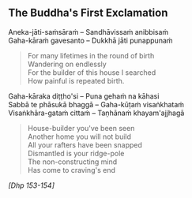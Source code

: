 ## The Buddha's First Exclamation<a id="buddhas-first-exclamation"></a>

Aneka-jāti-saṁsāraṁ – Sandhāvissaṁ anibbisaṁ\
Gaha-kāraṁ gavesanto – Dukkhā jāti punappunaṁ

<div class="english">

> For many lifetimes in the round of birth\
> Wandering on endlessly\
> For the builder of this house I searched\
> How painful is repeated birth.

</div>

Gaha-kāraka diṭṭho'si – Puna gehaṁ na kāhasi\
Sabbā te phāsukā bhaggā – Gaha-kūṭaṁ visaṅkhataṁ\
Visaṅkhāra-gataṁ cittaṁ – Taṇhānaṁ khayam'ajjhagā

<div class="english">

> House-builder you've been seen\
> Another home you will not build\
> All your rafters have been snapped\
> Dismantled is your ridge-pole\
> The non-constructing mind\
> Has come to craving's end

</div>

*[Dhp 153-154]*
